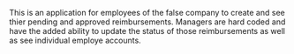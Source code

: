 This is an application for employees of the false company to create and see thier pending and approved reimbursements.
Managers are hard coded and have the added ability to update the status of those reimbursements as well as see individual employe accounts.